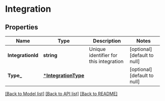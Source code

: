 # Integration

## Properties
Name | Type | Description | Notes
------------ | ------------- | ------------- | -------------
**IntegrationId** | **string** | Unique identifier for this integration | [optional] [default to null]
**Type_** | [***IntegrationType**](IntegrationType.md) |  | [optional] [default to null]

[[Back to Model list]](../README.md#documentation-for-models) [[Back to API list]](../README.md#documentation-for-api-endpoints) [[Back to README]](../README.md)

